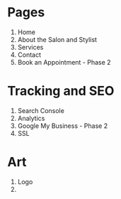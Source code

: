 # Pages
1.  Home
2.  About the Salon and Stylist
3.  Services
4.  Contact
5.  Book an Appointment - Phase 2

# Tracking and SEO
1.  Search Console 
2.  Analytics
3.  Google My Business - Phase 2
4.  SSL


# Art
1.  Logo
2.  
